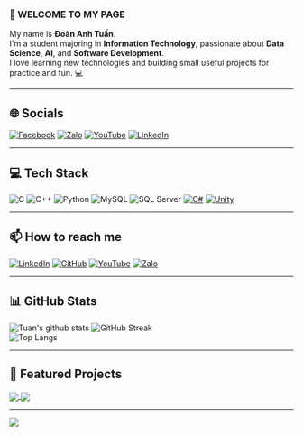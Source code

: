 ### 👋 WELCOME TO MY PAGE  
My name is **Đoàn Anh Tuấn**.  
I'm a student majoring in **Information Technology**, passionate about **Data Science**, **AI**, and **Software Development**.  
I love learning new technologies and building small useful projects for practice and fun. 💻  

---

## 🌐 Socials
[![Facebook](https://img.shields.io/badge/Facebook-%231877F2.svg?style=for-the-badge&logo=Facebook&logoColor=white)](https://www.facebook.com/profile.php?id=100053451282737&mibextid=ZbWKwL)
[![Zalo](https://img.shields.io/badge/Zalo-0068FF?style=for-the-badge&logo=zalo&logoColor=white)](https://zalo.me/0399848871)
[![YouTube](https://img.shields.io/badge/YouTube-%23FF0000.svg?style=for-the-badge&logo=YouTube&logoColor=white)](https://www.youtube.com/@MFS06MT)
[![LinkedIn](https://img.shields.io/badge/LinkedIn-%230077B5.svg?style=for-the-badge&logo=linkedin&logoColor=white)](https://www.linkedin.com/in/%C4%91o%C3%A0n-anh-tu%E1%BA%A5n-59604038b/)

---

## 💻 Tech Stack
![C](https://img.shields.io/badge/c-%2300599C.svg?style=for-the-badge&logo=c&logoColor=white)
![C++](https://img.shields.io/badge/c++-%2300599C.svg?style=for-the-badge&logo=c%2B%2B&logoColor=white)
![Python](https://img.shields.io/badge/python-3670A0?style=for-the-badge&logo=python&logoColor=ffdd54)
![MySQL](https://img.shields.io/badge/mysql-%2300f.svg?style=for-the-badge&logo=mysql&logoColor=white)
![SQL Server](https://img.shields.io/badge/SQL%20Server-CC2927?style=for-the-badge&logo=microsoft-sql-server&logoColor=white)
[![C#](https://img.shields.io/badge/C%23-239120?style=for-the-badge&logo=c-sharp&logoColor=white)]()
[![Unity](https://img.shields.io/badge/Unity-100000?style=for-the-badge&logo=unity&logoColor=white)]()

---

## 📫 How to reach me
[![LinkedIn](https://img.shields.io/badge/LinkedIn-%230077B5.svg?style=for-the-badge&logo=linkedin&logoColor=white)](https://www.linkedin.com/in/%C4%91o%C3%A0n-anh-tu%E1%BA%A5n-59604038b/)
[![GitHub](https://img.shields.io/badge/GitHub-100000?style=for-the-badge&logo=github&logoColor=white)](https://github.com/tuanda2309)
[![YouTube](https://img.shields.io/badge/YouTube-FF0000?style=for-the-badge&logo=youtube&logoColor=white)](https://www.youtube.com/@MFS06MT)
[![Zalo](https://img.shields.io/badge/Zalo-0068FF?style=for-the-badge&logo=zalo&logoColor=white)](https://zalo.me/0399848871)

---

## 📊 GitHub Stats
![Tuan's github stats](https://github-readme-stats.vercel.app/api?username=tuanda2309&show_icons=true&theme=tokyonight)
![GitHub Streak](https://github-readme-streak-stats.herokuapp.com/?user=tuanda2309&theme=tokyonight&hide_border=false)<br/>
![Top Langs](https://github-readme-stats.vercel.app/api/top-langs/?username=tuanda2309&layout=compact&theme=tokyonight)

---

## 🚀 Featured Projects
<a href="https://github.com/tuanda2309/Cat_1">
  <img align="center" src="https://github-readme-stats.vercel.app/api/pin/?username=tuanda2309&repo=Cat_1&theme=radical" />
</a>
<a href="https://github.com/tuanda2309/Cat_2">
  <img align="center" src="https://github-readme-stats.vercel.app/api/pin/?username=tuanda2309&repo=Cat_2&theme=merko" />
</a>

---

[![](https://visitcount.itsvg.in/api?id=tuanda2309&icon=0&color=0)](https://visitcount.itsvg.in)
